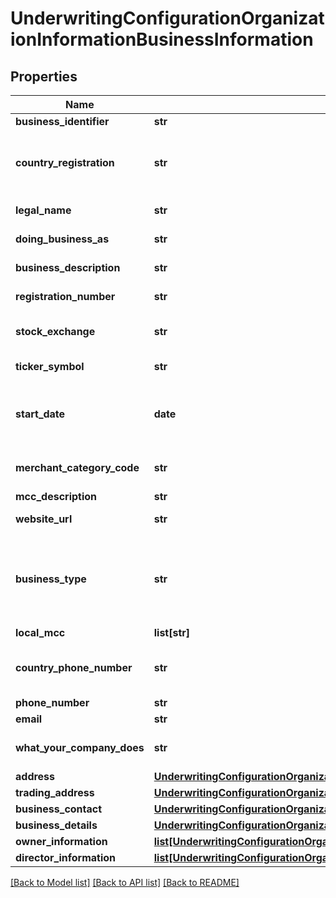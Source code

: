 # UnderwritingConfigurationOrganizationInformationBusinessInformation

## Properties
Name | Type | Description | Notes
------------ | ------------- | ------------- | -------------
**business_identifier** | **str** | Tax ID for the business | 
**country_registration** | **str** | Country where the business is registered. Two character country code, ISO 3166-1 alpha-2. | 
**legal_name** | **str** | The legally registered name of the business | 
**doing_business_as** | **str** | The DBA of the business. | 
**business_description** | **str** | Short description of the Business | 
**registration_number** | **str** | Registration ID for Enterprise Merchant | [optional] 
**stock_exchange** | **str** | Which stock exchange is the company trading in? | [optional] 
**ticker_symbol** | **str** | Stock Symbol on the exchange | [optional] 
**start_date** | **date** | When did Business start. Format: YYYY-MM-DD Example 2016-08-11 equals August 11, 2016 | 
**merchant_category_code** | **str** | Industry standard Merchant Category Code (MCC) | 
**mcc_description** | **str** | MCC Description | [optional] 
**website_url** | **str** | Website for the Business | [optional] 
**business_type** | **str** | Business type  Possible values: - PARTNERSHIP - SOLE_PROPRIETORSHIP - CORPORATION - LLC - NON_PROFIT - TRUST | 
**local_mcc** | **list[str]** |  | [optional] 
**country_phone_number** | **str** | Country of the Business phone number. Two character country code, ISO 3166-1 alpha-2. | 
**phone_number** | **str** | Business Phone Number | 
**email** | **str** | Business Email Address | 
**what_your_company_does** | **str** | What your company does and how you market your service | [optional] 
**address** | [**UnderwritingConfigurationOrganizationInformationBusinessInformationAddress**](UnderwritingConfigurationOrganizationInformationBusinessInformationAddress.md) |  | [optional] 
**trading_address** | [**UnderwritingConfigurationOrganizationInformationBusinessInformationTradingAddress**](UnderwritingConfigurationOrganizationInformationBusinessInformationTradingAddress.md) |  | [optional] 
**business_contact** | [**UnderwritingConfigurationOrganizationInformationBusinessInformationBusinessContact**](UnderwritingConfigurationOrganizationInformationBusinessInformationBusinessContact.md) |  | [optional] 
**business_details** | [**UnderwritingConfigurationOrganizationInformationBusinessInformationBusinessDetails**](UnderwritingConfigurationOrganizationInformationBusinessInformationBusinessDetails.md) |  | [optional] 
**owner_information** | [**list[UnderwritingConfigurationOrganizationInformationBusinessInformationOwnerInformation]**](UnderwritingConfigurationOrganizationInformationBusinessInformationOwnerInformation.md) |  | [optional] 
**director_information** | [**list[UnderwritingConfigurationOrganizationInformationBusinessInformationDirectorInformation]**](UnderwritingConfigurationOrganizationInformationBusinessInformationDirectorInformation.md) |  | [optional] 

[[Back to Model list]](../README.md#documentation-for-models) [[Back to API list]](../README.md#documentation-for-api-endpoints) [[Back to README]](../README.md)


